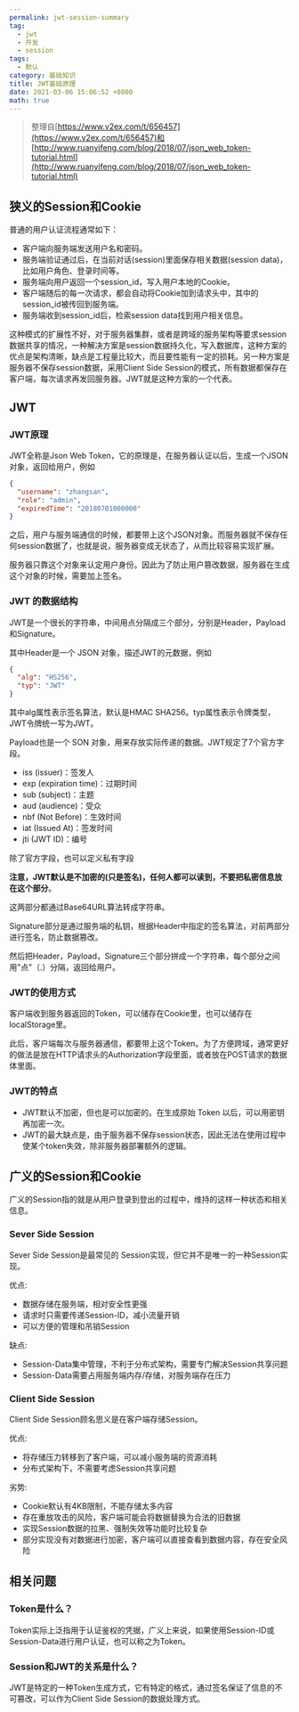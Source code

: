 ```yaml
---
permalink: jwt-session-summary
tag: 
  - jwt
  - 开发
  - session
tags: 
  - 默认
category: 基础知识
title: JWT基础原理
date: 2021-03-06 15:06:52 +0800
math: true
---
```


> 整理自[https://www.v2ex.com/t/656457](https://www.v2ex.com/t/656457)和[http://www.ruanyifeng.com/blog/2018/07/json_web_token-tutorial.html](http://www.ruanyifeng.com/blog/2018/07/json_web_token-tutorial.html)

## 狭义的Session和Cookie

普通的用户认证流程通常如下：

- 客户端向服务端发送用户名和密码。
- 服务端验证通过后，在当前对话(session)里面保存相关数据(session data)，比如用户角色、登录时间等。
- 服务端向用户返回一个session_id，写入用户本地的Cookie。
- 客户端随后的每一次请求，都会自动将Cookie加到请求头中，其中的session_id被传回到服务端。
- 服务端收到session_id后，检索session data找到用户相关信息。

这种模式的扩展性不好，对于服务器集群，或者是跨域的服务架构等要求session数据共享的情况，一种解决方案是session数据持久化，写入数据库，这种方案的优点是架构清晰，缺点是工程量比较大，而且要性能有一定的损耗。另一种方案是服务器不保存session数据，采用Client Side Session的模式，所有数据都保存在客户端，每次请求再发回服务器。JWT就是这种方案的一个代表。

## JWT

### JWT原理

JWT全称是Json Web Token，它的原理是，在服务器认证以后，生成一个JSON对象，返回给用户，例如

```json
{
  "username": "zhangsan",
  "role": "admin",
  "expiredTime": "20180701000000"
}
```

之后，用户与服务端通信的时候，都要带上这个JSON对象。而服务器就不保存任何session数据了，也就是说，服务器变成无状态了，从而比较容易实现扩展。

服务器只靠这个对象来认定用户身份。因此为了防止用户篡改数据，服务器在生成这个对象的时候，需要加上签名。

### JWT 的数据结构

JWT是一个很长的字符串，中间用点分隔成三个部分，分别是Header，Payload和Signature。

其中Header是一个 JSON 对象，描述JWT的元数据，例如

```json
{
  "alg": "HS256",
  "typ": "JWT"
}
```

其中alg属性表示签名算法，默认是HMAC SHA256。typ属性表示令牌类型，JWT令牌统一写为JWT。

Payload也是一个 SON 对象，用来存放实际传递的数据。JWT规定了7个官方字段。

- iss (issuer)：签发人
- exp (expiration time)：过期时间
- sub (subject)：主题
- aud (audience)：受众
- nbf (Not Before)：生效时间
- iat (Issued At)：签发时间
- jti (JWT ID)：编号

除了官方字段，也可以定义私有字段

**注意，JWT默认是不加密的(只是签名)，任何人都可以读到，不要把私密信息放在这个部分**。

这两部分都通过Base64URL算法转成字符串。

Signature部分是通过服务端的私钥，根据Header中指定的签名算法，对前两部分进行签名，防止数据篡改。

然后把Header，Payload，Signature三个部分拼成一个字符串，每个部分之间用"点"（.）分隔，返回给用户。

### JWT的使用方式

客户端收到服务器返回的Token，可以储存在Cookie里，也可以储存在localStorage里。

此后，客户端每次与服务器通信，都要带上这个Token。为了方便跨域，通常更好的做法是放在HTTP请求头的Authorization字段里面，或者放在POST请求的数据体里面。

### JWT的特点

- JWT默认不加密，但也是可以加密的。在生成原始 Token 以后，可以用密钥再加密一次。
- JWT的最大缺点是，由于服务器不保存session状态，因此无法在使用过程中使某个token失效，除非服务器部署额外的逻辑。

## 广义的Session和Cookie

广义的Session指的就是从用户登录到登出的过程中，维持的这样一种状态和相关信息。

### Sever Side Session

Sever Side Session是最常见的 Session实现，但它并不是唯一的一种Session实现。

优点:

- 数据存储在服务端，相对安全性更强
- 请求时只需要传递Session-ID，减小流量开销
- 可以方便的管理和吊销Session

缺点:

- Session-Data集中管理，不利于分布式架构，需要专门解决Session共享问题
- Session-Data需要占用服务端内存/存储，对服务端存在压力

### Client Side Session

Client Side Session顾名思义是在客户端存储Session。

优点:

- 将存储压力转移到了客户端，可以减小服务端的资源消耗
- 分布式架构下，不需要考虑Session共享问题

劣势:

- Cookie默认有4KB限制，不能存储太多内容
- 存在重放攻击的风险，客户端可能会将数据替换为合法的旧数据
- 实现Session数据的拉黑、强制失效等功能时比较复杂
- 部分实现没有对数据进行加密，客户端可以直接查看到数据内容，存在安全风险

## 相关问题

### Token是什么？

Token实际上泛指用于认证鉴权的凭据，广义上来说，如果使用Session-ID或Session-Data进行用户认证，也可以称之为Token。

### Session和JWT的关系是什么？

JWT是特定的一种Token生成方式，它有特定的格式，通过签名保证了信息的不可篡改，可以作为Client Side Session的数据处理方式。
